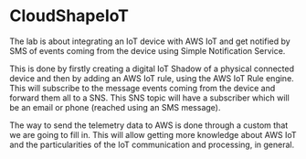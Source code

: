 # CloudShapeIoT

The lab is about integrating an IoT device with AWS IoT and get notified by SMS of events coming from the device using Simple Notification Service. 

This is done by firstly creating a digital IoT Shadow of a physical connected device and then by adding an AWS IoT rule, using the AWS IoT Rule engine. This will subscribe to the message events coming from the device and forward them all to a SNS. This SNS topic will have a subscriber which will be an email or phone (reached using an SMS message).

The way to send the telemetry data to AWS is done through a custom that we are going to fill in. This will allow getting more knowledge about AWS IoT and the particularities of the IoT communication and processing, in general.
